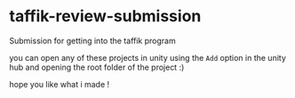 # taffik-review-submission

Submission for getting into the taffik program

you can open any of these projects in unity using the `Add` option in the unity hub and opening the root folder of the project :)

hope you like what i made !